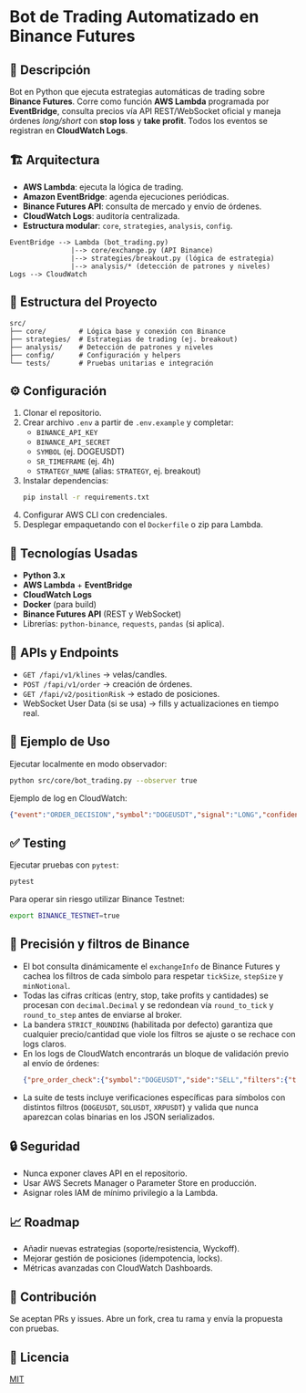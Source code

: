 # Bot de Trading Automatizado en Binance Futures

## 🚀 Descripción
Bot en Python que ejecuta estrategias automáticas de trading sobre **Binance Futures**. Corre como función **AWS Lambda** programada por **EventBridge**, consulta precios vía API REST/WebSocket oficial y maneja órdenes *long/short* con **stop loss** y **take profit**. Todos los eventos se registran en **CloudWatch Logs**.

## 🏗️ Arquitectura
- **AWS Lambda**: ejecuta la lógica de trading.
- **Amazon EventBridge**: agenda ejecuciones periódicas.
- **Binance Futures API**: consulta de mercado y envío de órdenes.
- **CloudWatch Logs**: auditoría centralizada.
- **Estructura modular**: `core`, `strategies`, `analysis`, `config`.

```
EventBridge --> Lambda (bot_trading.py)
               |--> core/exchange.py (API Binance)
               |--> strategies/breakout.py (lógica de estrategia)
               |--> analysis/* (detección de patrones y niveles)
Logs --> CloudWatch
```

## 📂 Estructura del Proyecto
```
src/
├── core/        # Lógica base y conexión con Binance
├── strategies/  # Estrategias de trading (ej. breakout)
├── analysis/    # Detección de patrones y niveles
├── config/      # Configuración y helpers
└── tests/       # Pruebas unitarias e integración
```

## ⚙️ Configuración
1. Clonar el repositorio.
2. Crear archivo `.env` a partir de `.env.example` y completar:
   - `BINANCE_API_KEY`
   - `BINANCE_API_SECRET`
   - `SYMBOL` (ej. DOGEUSDT)
   - `SR_TIMEFRAME` (ej. 4h)
   - `STRATEGY_NAME` (alias: `STRATEGY`, ej. breakout)
3. Instalar dependencias:
   ```bash
   pip install -r requirements.txt
   ```
4. Configurar AWS CLI con credenciales.
5. Desplegar empaquetando con el `Dockerfile` o zip para Lambda.

## 🔧 Tecnologías Usadas
- **Python 3.x**
- **AWS Lambda** + **EventBridge**
- **CloudWatch Logs**
- **Docker** (para build)
- **Binance Futures API** (REST y WebSocket)
- Librerías: `python-binance`, `requests`, `pandas` (si aplica).

## 📡 APIs y Endpoints
- `GET /fapi/v1/klines` → velas/candles.
- `POST /fapi/v1/order` → creación de órdenes.
- `GET /fapi/v2/positionRisk` → estado de posiciones.
- WebSocket User Data (si se usa) → fills y actualizaciones en tiempo real.

## 📝 Ejemplo de Uso
Ejecutar localmente en modo observador:
```bash
python src/core/bot_trading.py --observer true
```
Ejemplo de log en CloudWatch:
```json
{"event":"ORDER_DECISION","symbol":"DOGEUSDT","signal":"LONG","confidence":0.78}
```

## ✅ Testing
Ejecutar pruebas con `pytest`:
```bash
pytest
```
Para operar sin riesgo utilizar Binance Testnet:
```bash
export BINANCE_TESTNET=true
```

## 🎯 Precisión y filtros de Binance
- El bot consulta dinámicamente el `exchangeInfo` de Binance Futures y cachea los filtros de cada símbolo para respetar `tickSize`, `stepSize` y `minNotional`.
- Todas las cifras críticas (entry, stop, take profits y cantidades) se procesan con `decimal.Decimal` y se redondean vía `round_to_tick` y `round_to_step` antes de enviarse al broker.
- La bandera `STRICT_ROUNDING` (habilitada por defecto) garantiza que cualquier precio/cantidad que viole los filtros se ajuste o se rechace con logs claros.
- En los logs de CloudWatch encontrarás un bloque de validación previo al envío de órdenes:
  ```json
  {"pre_order_check":{"symbol":"DOGEUSDT","side":"SELL","filters":{"tickSize":"0.0001","stepSize":"1","minNotional":"5"},"entry":"0.248","stop_loss":"0.2496","take_profit_1":"0.2434","take_profit_2":"0.2397","qty":"30200","notional_est":"7499.6","validated":true}}
  ```
- La suite de tests incluye verificaciones específicas para símbolos con distintos filtros (`DOGEUSDT`, `SOLUSDT`, `XRPUSDT`) y valida que nunca aparezcan colas binarias en los JSON serializados.

## 🔒 Seguridad
- Nunca exponer claves API en el repositorio.
- Usar AWS Secrets Manager o Parameter Store en producción.
- Asignar roles IAM de mínimo privilegio a la Lambda.

## 📈 Roadmap
- Añadir nuevas estrategias (soporte/resistencia, Wyckoff).
- Mejorar gestión de posiciones (idempotencia, locks).
- Métricas avanzadas con CloudWatch Dashboards.

## 🤝 Contribución
Se aceptan PRs y issues. Abre un fork, crea tu rama y envía la propuesta con pruebas.

## 📜 Licencia
[MIT](LICENSE)
